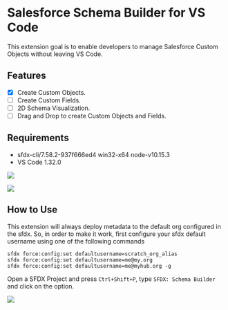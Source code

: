 # Salesforce Schema Builder for VS Code

This extension goal is to enable developers to manage Salesforce Custom Objects without leaving VS Code.

## Features

- [x] Create Custom Objects.
- [ ] Create Custom Fields.
- [ ] 2D Schema Visualization.
- [ ] Drag and Drop to create Custom Objects and Fields.

## Requirements

- sfdx-cli/7.58.2-937f666ed4 win32-x64 node-v10.15.3
- VS Code 1.32.0

<img src="https://drive.google.com/uc?id=12SxfJ_TqXn-lToUAr0VED31IPdK6FG-H"></img>

<img src="https://drive.google.com/uc?id=1956XLUE0njEMwzrNBn8t1gem1incODK-"></img>

## How to Use

This extension will always deploy metadata to the default org configured in the sfdx. So, in order to make it work, first configure your sfdx default username using one of the following commands

```
sfdx force:config:set defaultusername=scratch_org_alias
sfdx force:config:set defaultusername=me@my.org
sfdx force:config:set defaultusername=me@myhub.org -g
```

Open a SFDX Project and press `Ctrl+Shift+P`, type `SFDX: Schema Builder` and click on the option.

<img src="https://drive.google.com/uc?id=1Be54v-Og83A9emO_tJAWZepjyiktnOMq"></img>
